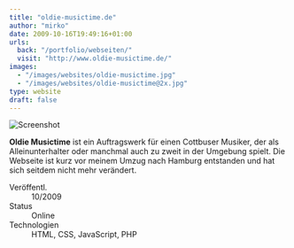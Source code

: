 ```yaml
---
title: "oldie-musictime.de"
author: "mirko"
date: 2009-10-16T19:49:16+01:00
urls:
  back: "/portfolio/webseiten/"
  visit: "http://www.oldie-musictime.de/"
images:
  - "/images/websites/oldie-musictime.jpg"
  - "/images/websites/oldie-musictime@2x.jpg"
type: website
draft: false
---
```


![Screenshot](/images/websites/oldie-musictime.jpg)

**Oldie Musictime** ist ein Auftragswerk für einen Cottbuser Musiker, der als Alleinunterhalter oder manchmal auch zu zweit in der Umgebung spielt. Die Webseite ist kurz vor meinem Umzug nach Hamburg entstanden und hat sich seitdem nicht mehr verändert.

<dl>
  <dt>Veröffentl.</dt><dd>10/2009</dd>
  <dt>Status</dt><dd>Online</dd>
  <dt>Technologien</dt><dd>HTML, CSS, JavaScript, PHP</dd>
</dl>
